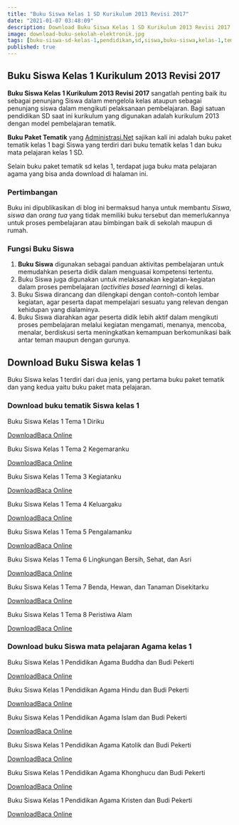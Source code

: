 ```yaml
---
title: "Buku Siswa Kelas 1 SD Kurikulum 2013 Revisi 2017"
date: "2021-01-07 03:48:09"
description: Download Buku Siswa Kelas 1 SD Kurikulum 2013 Revisi 2017 sebagai panduan penggunaan buku siswa, penunjang bagi Siswa dalam melaksanakan pembelajaran dikelas.
image: download-buku-sekolah-elektronik.jpg
tags: [buku-siswa-sd-kelas-1,pendidikan,sd,siswa,buku-siswa,kelas-1,tematik,revisi-2017,download,buku-siswa-kelas-1]
published: true
---
```


## Buku Siswa Kelas 1 Kurikulum 2013 Revisi 2017
**Buku Siswa Kelas 1 Kurikulum 2013 Revisi 2017** sangatlah penting baik itu sebagai penunjang Siswa dalam mengelola kelas ataupun sebagai penunjang siswa dalam mengikuti pelaksanaan pembelajaran. Bagi satuan pendidikan SD saat ini kurikulum yang digunakan adalah kurikulum 2013 dengan model pembelajaran tematik.

**Buku Paket Tematik** yang [Administrasi.Net](/ "Administrasi.Net") sajikan kali ini adalah buku paket tematik kelas 1 bagi Siswa yang terdiri dari buku tematik kelas 1 dan buku mata pelajaran kelas 1 SD.

Selain buku paket tematik sd kelas 1, terdapat juga buku mata pelajaran agama yang bisa anda download di halaman ini.

### Pertimbangan
Buku ini dipublikasikan di blog ini bermaksud hanya untuk membantu _Siswa_, _siswa_ dan _orang tua_ yang tidak memiliki buku tersebut dan memerlukannya untuk proses pembelajaran atau bimbingan baik di sekolah maupun di rumah.

### Fungsi Buku Siswa
1. **Buku Siswa** digunakan sebagai panduan aktivitas pembelajaran untuk memudahkan peserta didik dalam menguasai kompetensi tertentu.
2. Buku Siswa juga digunakan untuk melaksanakan kegiatan-kegiatan dalam proses pembelajaran (*activities based learning*) di kelas.
3. Buku Siswa dirancang dan dilengkapi dengan contoh-contoh lembar kegiatan, agar peserta dapat mempelajari sesuatu yang relevan dengan kehidupan yang dialaminya.
4. Buku Siswa diarahkan agar peserta didik lebih aktif dalam mengikuti proses pembelajaran melalui kegiatan mengamati, menanya, mencoba, menalar, berdiskusi serta meningkatkan kemampuan berkomunikasi baik antar teman maupun dengan gurunya.


## Download Buku Siswa kelas 1
Buku Siswa kelas 1 terdiri dari dua jenis, yang pertama buku paket tematik dan yang kedua yaitu buku paket mata pelajaran.

### Download buku tematik Siswa kelas 1
Buku Siswa Kelas 1 Tema 1 Diriku
<p class="center"><a class="button download" href="https://docs.google.com/uc?export=download&id=1p1tH1EUo02jB0dmo69b2GdffgcJSXyV1"  target="_blank" title="Download Buku Siswa Tema 1 Diriku">Download</a><a class="button demo open-dialog" href="https://drive.google.com/file/d/1p1tH1EUo02jB0dmo69b2GdffgcJSXyV1/preview" Title="Baca Online Buku Siswa Tema 1 Diriku" >Baca Online</a></p>
Buku Siswa Kelas 1 Tema 2 Kegemaranku
<p class="center"><a class="button download" href="https://docs.google.com/uc?export=download&id=1dWaIWUYB5LG-ldzNPar2VSX_MgG8_BGF"  target="_blank" title="Download Buku Siswa Tema 2 Kegemaranku">Download</a><a class="button demo open-dialog" href="https://drive.google.com/file/d/1dWaIWUYB5LG-ldzNPar2VSX_MgG8_BGF/preview" Title="Baca Online Buku Siswa Tema 2 Kegemaranku" >Baca Online</a></p>
Buku Siswa Kelas 1 Tema 3 Kegiatanku
<p class="center"><a class="button download" href="https://docs.google.com/uc?export=download&id=1-9dzPVM8X0E85VJpHb2QReOYos8VJ7fD"  target="_blank" title="Download Buku Siswa Tema 3 Kegiatanku">Download</a><a class="button demo open-dialog" href="https://drive.google.com/file/d/1-9dzPVM8X0E85VJpHb2QReOYos8VJ7fD/preview" Title="Baca Online Buku Siswa Tema 3 Kegiatanku" >Baca Online</a></p>
Buku Siswa Kelas 1 Tema 4 Keluargaku 
<p class="center"><a class="button download" href="https://docs.google.com/uc?export=download&id=1OtXdXI0XMOMGkwzUUuejwgj7lK6pDvjO"  target="_blank" title="Download Buku Siswa Tema 4 Keluargaku ">Download</a><a class="button demo open-dialog" href="https://drive.google.com/file/d/1OtXdXI0XMOMGkwzUUuejwgj7lK6pDvjO/preview" Title="Baca Online Buku Siswa Tema 4 Keluargaku " >Baca Online</a></p>
Buku Siswa Kelas 1 Tema 5 Pengalamanku 
<p class="center"><a class="button download" href="https://docs.google.com/uc?export=download&id=1vXw4Wxu7W5KXUeASsAzkVVExljvj6jSb"  target="_blank" title="Download Buku Siswa Tema 5 Pengalamanku ">Download</a><a class="button demo open-dialog" href="https://drive.google.com/file/d/1vXw4Wxu7W5KXUeASsAzkVVExljvj6jSb/preview" Title="Baca Online Buku Siswa Tema 5 Pengalamanku " >Baca Online</a></p>
Buku Siswa Kelas 1 Tema 6 Lingkungan Bersih, Sehat, dan Asri
<p class="center"><a class="button download" href="https://docs.google.com/uc?export=download&id=1Ed-TIewQ_8YBLSK9t6ZJ7_HkgBSShJCC"  target="_blank" title="Download Buku Siswa Tema 6 Lingkungan Bersih, Sehat, dan Asri">Download</a><a class="button demo open-dialog" href="https://drive.google.com/file/d/1Ed-TIewQ_8YBLSK9t6ZJ7_HkgBSShJCC/preview" Title="Baca Online Buku Siswa Tema 6 Lingkungan Bersih, Sehat, dan Asri" >Baca Online</a></p>
Buku Siswa Kelas 1 Tema 7 Benda, Hewan, dan Tanaman Disekitarku 
<p class="center"><a class="button download" href="https://docs.google.com/uc?export=download&id=172UKSzH4MbyGLDv31DwxfPxbzQVqnopb"  target="_blank" title="Download Buku Siswa Tema 7 Benda, Hewan, dan Tanaman Disekitarku ">Download</a><a class="button demo open-dialog" href="https://drive.google.com/file/d/172UKSzH4MbyGLDv31DwxfPxbzQVqnopb/preview" Title="Baca Online Buku Siswa Tema 7 Benda, Hewan, dan Tanaman Disekitarku" >Baca Online</a></p>
Buku Siswa Kelas 1 Tema 8 Peristiwa Alam 
<p class="center"><a class="button download" href="https://docs.google.com/uc?export=download&id=1gvq6Tp5hgkUsaxQLvRSDnqVbPgu2_szm"  target="_blank" title="Download Buku Siswa Tema 8 Peristiwa Alam">Download</a><a class="button demo open-dialog" href="https://drive.google.com/file/d/1gvq6Tp5hgkUsaxQLvRSDnqVbPgu2_szm/preview" Title="Baca Online Buku Siswa Tema 8 Peristiwa Alam" >Baca Online</a></p>

### Download buku Siswa mata pelajaran Agama kelas 1
Buku Siswa Kelas 1 Pendidikan Agama Buddha dan Budi Pekerti 
<p class="center"><a class="button download" href="https://docs.google.com/uc?export=download&id=1JZSnM1zRvO7_w9QjkY9Ugah2uKe6h9vq"  target="_blank" title="Download Buku Siswa Pendidikan Agama Buddha dan Budi Pekerti">Download</a><a class="button demo open-dialog" href="https://drive.google.com/file/d/1JZSnM1zRvO7_w9QjkY9Ugah2uKe6h9vq/preview" Title="Baca Online Buku Siswa Pendidikan Agama Buddha dan Budi Pekerti" >Baca Online</a></p>
Buku Siswa Kelas 1 Pendidikan Agama Hindu dan Budi Pekerti
<p class="center"><a class="button download" href="https://docs.google.com/uc?export=download&id=1zPbA4pmxhoVrz-c17rlWmenpB2WcvCoY"  target="_blank" title="Download Buku Siswa Pendidikan Agama Hindu dan Budi Pekerti">Download</a><a class="button demo open-dialog" href="https://drive.google.com/file/d/1zPbA4pmxhoVrz-c17rlWmenpB2WcvCoY/preview" Title="Baca Online Buku Siswa Pendidikan Agama Hindu dan Budi Pekerti" >Baca Online</a></p>
Buku Siswa Kelas 1 Pendidikan Agama Islam dan Budi Pekerti 
<p class="center"><a class="button download" href="https://docs.google.com/uc?export=download&id=1wyOlES1UBzAQEPpD6XjC6l1wzHW-CszL"  target="_blank" title="Download Buku Siswa Pendidikan Agama Islam dan Budi Pekerti">Download</a><a class="button demo open-dialog" href="https://drive.google.com/file/d/1wyOlES1UBzAQEPpD6XjC6l1wzHW-CszL/preview" Title="Baca Online Buku Siswa Pendidikan Agama Islam dan Budi Pekerti" >Baca Online</a></p>
Buku Siswa Kelas 1 Pendidikan Agama Katolik dan Budi Pekerti 
<p class="center"><a class="button download" href="https://docs.google.com/uc?export=download&id=1Rezfr3wGGHa4zvImcZmqoEbI1lUW3j51"  target="_blank" title="Download Buku Siswa Pendidikan Agama Katolik dan Budi Pekerti">Download</a><a class="button demo open-dialog" href="https://drive.google.com/file/d/1Rezfr3wGGHa4zvImcZmqoEbI1lUW3j51/preview" Title="Baca Online Buku Siswa Pendidikan Agama Katolik dan Budi Pekerti" >Baca Online</a></p>
Buku Siswa Kelas 1 Pendidikan Agama Khonghucu dan Budi Pekerti 
<p class="center"><a class="button download" href="https://docs.google.com/uc?export=download&id=1mOOqX98phnfc2mQmtztviuHORF7-65sQ"  target="_blank" title="Download Buku Siswa Pendidikan Agama Khonghucu dan Budi Pekerti ">Download</a><a class="button demo open-dialog" href="https://drive.google.com/file/d/1mOOqX98phnfc2mQmtztviuHORF7-65sQ/preview" Title="Baca Online Buku Siswa Pendidikan Agama Khonghucu dan Budi Pekerti ">Baca Online</a></p>
Buku Siswa Kelas 1 Pendidikan Agama Kristen dan Budi Pekerti 
<p class="center"><a class="button download" href="https://docs.google.com/uc?export=download&id=1VS73M2-l9gdqKPG8X40jxl8iTa8qgcf6"  target="_blank" title="Download Buku Siswa Pendidikan Agama Kristen dan Budi Pekerti">Download</a><a class="button demo open-dialog" href="https://drive.google.com/file/d/1VS73M2-l9gdqKPG8X40jxl8iTa8qgcf6/preview" Title="Baca Online Pendidikan Agama Kristen dan Budi Pekerti" >Baca Online</a></p>